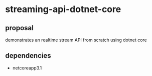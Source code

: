 # streaming-api-dotnet-core
## proposal
demonstrates an realtime stream API from scratch using dotnet core

## dependencies
- netcoreapp3.1
